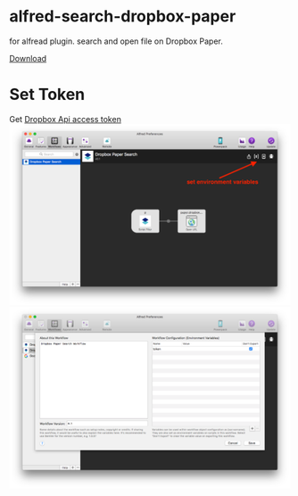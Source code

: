 # alfred-search-dropbox-paper
for alfread plugin. search and open file on Dropbox Paper.

[Download](https://github.com/takumiumiu/alfred-search-dropbox-paper/releases)

# Set Token
Get [Dropbox Api access token](https://dropbox.github.io/dropbox-api-v2-explorer/#auth_token/from_oauth1)
![art](https://github.com/takumiumiu/alfred-search-dropbox-paper/blob/master/art/img0.png)
![art](https://github.com/takumiumiu/alfred-search-dropbox-paper/blob/master/art/img1.png)
